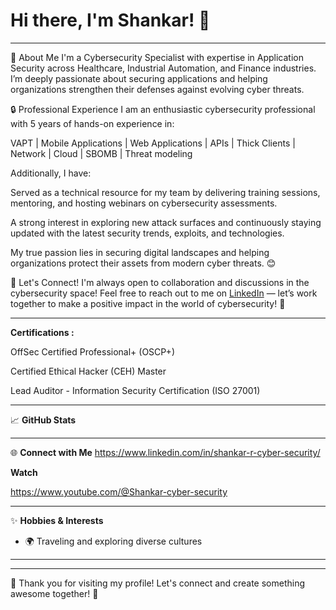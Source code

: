 # Hi there, I'm Shankar! 👋

---

🌟 About Me
I'm a Cybersecurity Specialist with expertise in Application Security across  Healthcare, Industrial Automation, and Finance industries.
I’m deeply passionate about securing applications and helping organizations strengthen their defenses against evolving cyber threats.

🔒 Professional Experience
I am an enthusiastic cybersecurity professional with 5 years of hands-on experience in:

VAPT | Mobile Applications | Web Applications | APIs | Thick Clients | Network | Cloud | SBOMB | Threat modeling

Additionally, I have:

Served as a technical resource for my team by delivering training sessions, mentoring, and hosting webinars on cybersecurity assessments.

A strong interest in exploring new attack surfaces and continuously staying updated with the latest security trends, exploits, and technologies.

My true passion lies in securing digital landscapes and helping organizations protect their assets from modern cyber threats. 😊

🤝 Let's Connect!
I'm always open to collaboration and discussions in the cybersecurity space!
Feel free to reach out to me on [LinkedIn](https://www.linkedin.com/in/shankar-r-cyber-security/) — let’s work together to make a positive impact in the world of cybersecurity! 🚀

---

**Certifications :**

OffSec Certified Professional+ (OSCP+)

Certified Ethical Hacker (CEH) Master 

Lead Auditor - Information Security Certification (ISO 27001)


---

📈 **GitHub Stats**

[](https://github-readme-stats.vercel.app/api?username=Shankar01081991&show_icons=true&theme=radical)

---

🌐 **Connect with Me**
https://www.linkedin.com/in/shankar-r-cyber-security/

**Watch**

https://www.youtube.com/@Shankar-cyber-security

[
](https://img.shields.io/badge/Portfolio-Visit-important)

---

✨ **Hobbies & Interests**

- 🌍 Traveling and exploring diverse cultures

---

---

🙏 Thank you for visiting my profile! Let's connect and create something awesome together! 🚀
